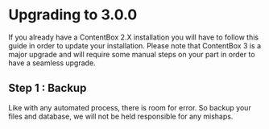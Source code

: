 # Upgrading to 3.0.0

If you already have a ContentBox 2.X installation you will have to follow this guide in order to update your installation.  Please note that ContentBox 3 is a major upgrade and will require some manual steps on your part in order to have a seamless upgrade.

## Step 1 : Backup
Like with any automated process, there is room for error. So backup your files and database, we will not be held responsible for any mishaps.